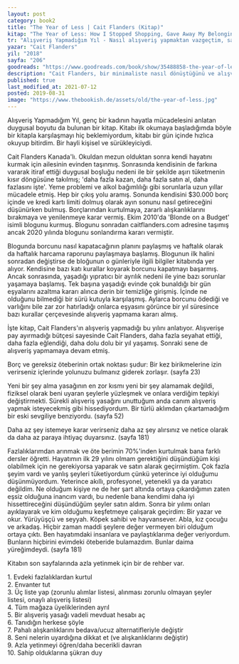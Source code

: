 ```yaml
---
layout: post  
category: book2  
title: "The Year of Less | Cait Flanders (Kitap)"  
kitap: "The Year of Less: How I Stopped Shopping, Gave Away My Belongings, and Discovered Life is Worth More Than Anything You Can Buy in a Store"  
tr: "Alışveriş Yapmadığım Yıl - Nasıl alışveriş yapmaktan vazgeçtim, sahip olduğum gereksiz bir sürü şeyi başkalarına verdim ve bir dükkandan alabileceğiniz şeylerden daha değerli bir hayatı keşfettim?"  
yazar: "Cait Flanders"  
yil: "2018"  
sayfa: "206"  
goodreads: "https://www.goodreads.com/book/show/35488858-the-year-of-less"
description: "Cait Flanders, bir minimaliste nasıl dönüştüğünü ve alışverişsiz geçirdiği bir yıl sonunda yaptığı tasarrufla borçlarını nasıl ödediğini anlatıyor."
published: true
last_modified_at: 2021-07-12
posted: 2019-08-31
image: "https://www.thebookish.de/assets/old/the-year-of-less.jpg"
---
```


Alışveriş Yapmadığım Yıl, genç bir kadının hayatla mücadelesini anlatan duygusal boyutu da bulunan bir kitap. Kitabı ilk okumaya başladığımda böyle bir kitapla karşılaşmayı hiç beklemiyordum, kitabı bir gün içinde hızlıca okuyup bitirdim. Bir hayli kişisel ve sürükleyiciydi.  
  
Cait Flanders Kanada'lı. Okuldan mezun olduktan sonra kendi hayatını kurmak için ailesinin evinden taşınmış. Sonrasında kendisinin de farkına vararak itiraf ettiği duygusal boşluğu nedeni ile bir şekilde aşırı tüketmenin kısır döngüsüne takılmış; 'daha fazla kazan, daha fazla satın al, daha fazlasını işte'. Yeme problemi ve alkol bağımlılığı gibi sorunlarla uzun yıllar mücadele etmiş. Hep bir çıkış yolu aramış. Sonunda kendisini $30.000 borç içinde ve kredi kartı limiti dolmuş olarak ayın sonunu nasıl getireceğini düşünürken bulmuş. Borçlarından kurtulmaya, zararlı alışkanlıklarını bırakmaya ve yenilenmeye karar vermiş. Ekim 2010'da 'Blonde on a Budget' isimli blogunu kurmuş. Blogunu sonradan caitflanders.com adresine taşımış ancak 2020 yılında blogunu sonlandırma kararı vermiştir.  
  
Blogunda borcunu nasıl kapatacağının planını paylaşmış ve haftalık olarak da haftalık harcama raporunu paylaşmaya başlamış. Blogunun ilk halini sonradan değiştirse de bloğunun o günleriyle ilgili bilgiler kitabında yer alıyor. Kendisine bazı katı kurallar koyarak borcunu kapatmayı başarmış. Ancak sonrasında, yaşadığı yıpratıcı bir ayrılık nedeni ile yine bazı sorunlar yaşamaya başlamış. Tek başına yaşadığı evinde çok bunaldığı bir gün eşyalarını azaltma kararı alınca derin bir temizliğe girişmiş. İçinde ne olduğunu bilmediği bir sürü kutuyla karşılaşmış. Aylarca borcunu ödediği ve varlığını bile zar zor hatırladığı onlarca eşyasını görünce bir yıl süresince bazı kurallar çerçevesinde alışveriş yapmama kararı almış.  
  
İşte kitap, Cait Flanders'ın alışveriş yapmadığı bu yılını anlatıyor. Alışverişe pay ayırmadığı bütçesi sayesinde Cait Flanders, daha fazla seyahat ettiği, daha fazla eğlendiği, daha dolu dolu bir yıl yaşamış. Sonraki sene de alışveriş yapmamaya devam etmiş.  
  
Borç ve gereksiz öteberinin ortak noktası şudur: Bir kez birikmelerine izin verirseniz içlerinde yolunuzu bulmanız giderek zorlaşır. (sayfa 23)  
  
Yeni bir şey alma yasağının en zor kısmı yeni bir şey alamamak değildi, fiziksel olarak beni uyaran şeylerle yüzleşmek ve onlara verdiğim tepkiyi değiştirmekti. Sürekli alışveriş yasağını unuttuğum anda canım alışveriş yapmak isteyecekmiş gibi hissediyordum. Bir türlü aklımdan çıkartamadığım bir eski sevgiliye benziyordu. (sayfa 52)  
  
Daha az şey istemeye karar verirseniz daha az şey alırsınız ve netice olarak da daha az paraya ihtiyaç duyarsınız. (sayfa 181)  
  
Fazlalıklarımdan arınmak ve öte berimin 70%'inden kurtulmak bana farklı dersler öğretti. Hayatımın ilk 29 yılını olmam gerektiğini düşündüğüm kişi olabilmek için ne gerekiyorsa yaparak ve satın alarak geçirmiştim. Çok fazla şeyim vardı ve yanlış şeyleri tüketiyordum çünkü yeterince iyi olduğumu düşünmüyordum. Yeterince akıllı, profesyonel, yetenekli ya da yaratıcı değildim. Ne olduğum kişiye ne de her şart altında ortaya çıkardığımın zaten eşsiz olduğuna inancım vardı, bu nedenle bana kendimi daha iyi hissettireceğini düşündüğüm şeyler satın aldım. Sonra bir yılımı onları ayıklayarak ve kim olduğumu keşfetmeye çalışarak geçirdim: Bir yazar ve okur. Yürüyüşçü ve seyyah. Köpek sahibi ve hayvansever. Abla, kız çocuğu ve arkadaş. Hiçbir zaman maddi şeylere değer vermeyen biri olduğum ortaya çıktı. Ben hayatımdaki insanlara ve paylaştıklarıma değer veriyordum. Bunların hiçbirini evimdeki öteberide bulamazdım. Bunlar daima yüreğimdeydi. (sayfa 181)  
  
Kitabın son sayfalarında azla yetinmek için bir de rehber var.  
  
1\. Evdeki fazlalıklardan kurtul  
2\. Envanter tut  
3\. Üç liste yap (zorunlu alımlar listesi, alınması zorunlu olmayan şeyler listesi, onaylı alışveriş listesi)  
4\. Tüm mağaza üyeliklerinden ayrıl  
5\. Bir alışveriş yasağı vadeli mevduat hesabı aç  
6\. Tanıdığın herkese şöyle  
7\. Pahalı alışkanlıklarını bedava/ucuz alternatifleriyle değiştir  
8\. Seni nelerin uyardığına dikkat et (ve alışkanlıklarını değiştir)  
9\. Azla yetinmeyi öğren/daha becerikli davran  
10\. Sahip olduklarına şükran duy  
  
  
